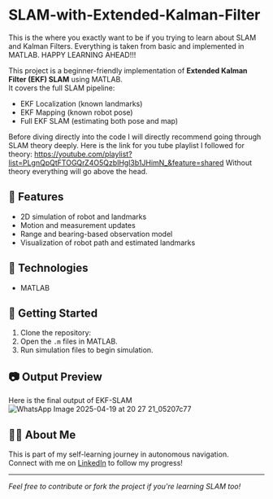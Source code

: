 # SLAM-with-Extended-Kalman-Filter
This is the where you exactly want to be if you trying to learn  about SLAM and Kalman Filters. Everything is taken from basic and implemented in MATLAB. 
HAPPY LEARNING AHEAD!!!

This project is a beginner-friendly implementation of **Extended Kalman Filter (EKF) SLAM** using MATLAB.  
It covers the full SLAM pipeline:
- EKF Localization (known landmarks)
- EKF Mapping (known robot pose)
- Full EKF SLAM (estimating both pose and map)

Before diving directly into the code I will directly recommend going through SLAM theory deeply.
Here is the link for you tube playlist I followed for theory: https://youtube.com/playlist?list=PLgnQpQtFTOGQrZ4O5QzbIHgl3b1JHimN_&feature=shared
Without theory everything will go above the head.

## 📌 Features
- 2D simulation of robot and landmarks
- Motion and measurement updates
- Range and bearing-based observation model
- Visualization of robot path and estimated landmarks

## 🧰 Technologies
- MATLAB

## 🚀 Getting Started
1. Clone the repository:
2. Open the `.m` files in MATLAB.
3. Run simulation files to begin simulation.

## 📷 Output Preview
Here is the final output of EKF-SLAM 
![WhatsApp Image 2025-04-19 at 20 27 21_05207c77](https://github.com/user-attachments/assets/43008c53-e458-40e6-bf76-c96e00e9d1f4)


## 🙋‍♂️ About Me
This is part of my self-learning journey in autonomous navigation.  
Connect with me on [LinkedIn](https://www.linkedin.com/in/anmol-madan-4ba04b250/) to follow my progress!

---

*Feel free to contribute or fork the project if you're learning SLAM too!*
